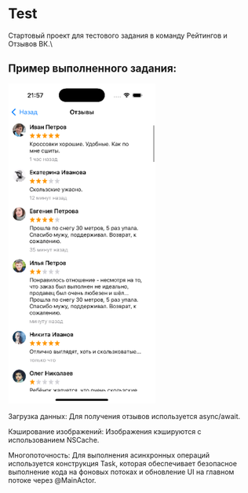 # Test
Стартовый проект для тестового задания в команду Рейтингов и Отзывов ВК.\

## Пример выполненного задания:

![скриншот](https://github.com/DzhamiRakhmetov/Test-task/blob/main/screenShot_photo.png)

Загрузка данных:
Для получения отзывов используется async/await.

Кэширование изображений:
Изображения кэшируются с использованием NSCache.

Многопоточность:
Для выполнения асинхронных операций используется конструкция Task, которая обеспечивает безопасное выполнение кода на фоновых потоках и обновление UI на главном потоке через @MainActor.
